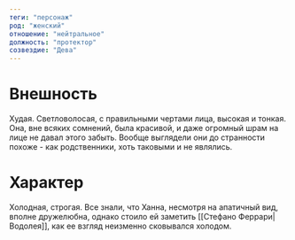 ```yaml
---
теги: "персонаж"
род: "женский"
отношение: "нейтральное"
должность: "протектор"
созвездие: "Дева"
---
```


# Внешность
Худая. Светловолосая, с правильными чертами лица, высокая и тонкая. Она, вне всяких сомнений, была красивой, и даже огромный шрам на лице не давал этого забыть. Вообще выглядели они до странности похоже - как родственники, хоть таковыми и не являлись.

# Характер
Холодная, строгая. Все знали, что Ханна, несмотря на апатичный вид, вполне дружелюбна, однако стоило ей заметить [[Стефано Феррари|Водолея]], как ее взгляд неизменно сковывался холодом.